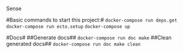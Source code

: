 
Sense                             
                             
#Basic commands to start this project:#
`docker-compose run deps.get`
`docker-compose run ecto.setup`
`docker-compose up`

#Docs#
##Generate docs##
`docker-compose run doc make`
##Clean generated docs##
`docker-compose run doc make clean`

